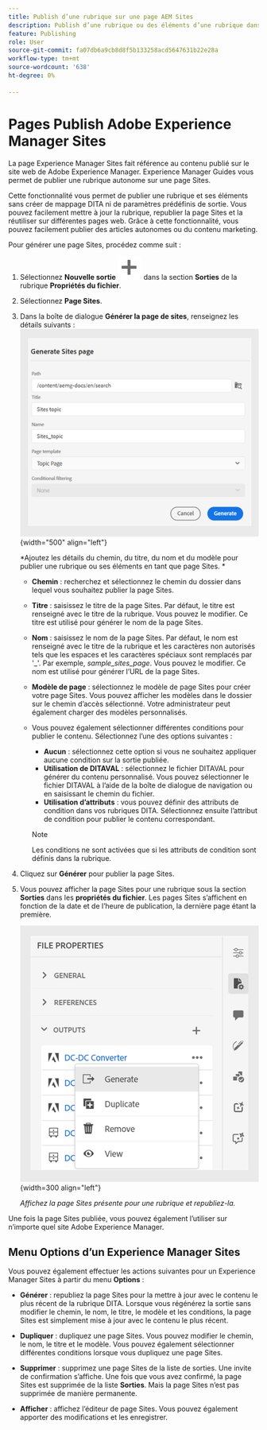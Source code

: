 ```yaml
---
title: Publish d’une rubrique sur une page AEM Sites
description: Publish d’une rubrique ou des éléments d’une rubrique dans une sortie Adobe Experience Manager Sites.  Découvrez comment afficher la page Experience Manager Sites présente pour une rubrique et la republier.
feature: Publishing
role: User
source-git-commit: fa07db6a9cb8d8f5b133258acd5647631b22e28a
workflow-type: tm+mt
source-wordcount: '638'
ht-degree: 0%

---
```


# Pages Publish Adobe Experience Manager Sites


La page Experience Manager Sites fait référence au contenu publié sur le site web de Adobe Experience Manager. Experience Manager Guides vous permet de publier une rubrique autonome sur une page Sites.

Cette fonctionnalité vous permet de publier une rubrique et ses éléments sans créer de mappage DITA ni de paramètres prédéfinis de sortie. Vous pouvez facilement mettre à jour la rubrique, republier la page Sites et la réutiliser sur différentes pages web. Grâce à cette fonctionnalité, vous pouvez facilement publier des articles autonomes ou du contenu marketing.





Pour générer une page Sites, procédez comme suit :




1. Sélectionnez **Nouvelle sortie** ![nouvelle icône de sortie](./images/Add_icon.svg) dans la section **Sorties** de la rubrique **Propriétés du fichier**.
1. Sélectionnez **Page Sites**.


1. Dans la boîte de dialogue **Générer la page de sites**, renseignez les détails suivants :
   ![Ajoutez les détails du chemin et du modèle dans la page Générer les sites](images/aem-sites-page-generate.png){width="500" align="left"}

   *Ajoutez les détails du chemin, du titre, du nom et du modèle pour publier une rubrique ou ses éléments en tant que page Sites. *

   * **Chemin** : recherchez et sélectionnez le chemin du dossier dans lequel vous souhaitez publier la page Sites.
   * **Titre** : saisissez le titre de la page Sites. Par défaut, le titre est renseigné avec le titre de la rubrique. Vous pouvez le modifier. Ce titre est utilisé pour générer le nom de la page Sites.
   * **Nom** : saisissez le nom de la page Sites. Par défaut, le nom est renseigné avec le titre de la rubrique et les caractères non autorisés tels que les espaces et les caractères spéciaux sont remplacés par &#39;_&#39;. Par exemple, *sample_sites_page*. Vous pouvez le modifier. Ce nom est utilisé pour générer l’URL de la page Sites.
   * **Modèle de page** : sélectionnez le modèle de page Sites pour créer votre page Sites. Vous pouvez afficher les modèles dans le dossier sur le chemin d’accès sélectionné. Votre administrateur peut également charger des modèles personnalisés.


   * Vous pouvez également sélectionner différentes conditions pour publier le contenu.  Sélectionnez l’une des options suivantes :


      * **Aucun** : sélectionnez cette option si vous ne souhaitez appliquer aucune condition sur la sortie publiée.
      * **Utilisation de DITAVAL** : sélectionnez le fichier DITAVAL pour générer du contenu personnalisé. Vous pouvez sélectionner le fichier DITAVAL à l’aide de la boîte de dialogue de navigation ou en saisissant le chemin du fichier.
      * **Utilisation d’attributs** : vous pouvez définir des attributs de condition dans vos rubriques DITA. Sélectionnez ensuite l’attribut de condition pour publier le contenu correspondant.

     >[!NOTE]
     > 
     >Les conditions ne sont activées que si les attributs de condition sont définis dans la rubrique.



1. Cliquez sur **Générer** pour publier la page Sites.
1. Vous pouvez afficher la page Sites pour une rubrique sous la section **Sorties** dans les **propriétés du fichier**. Les pages Sites s’affichent en fonction de la date et de l’heure de publication, la dernière page étant la première.

   ![Afficher la page Sites pour une rubrique](images/aem-sites-outputs.png){width=300 align=&quot;left&quot;}

   *Affichez la page Sites présente pour une rubrique et republiez-la.*




Une fois la page Sites publiée, vous pouvez également l’utiliser sur n’importe quel site Adobe Experience Manager.


## Menu Options d’un Experience Manager Sites

Vous pouvez également effectuer les actions suivantes pour un Experience Manager Sites à partir du menu **Options** :

* **Générer** : republiez la page Sites pour la mettre à jour avec le contenu le plus récent de la rubrique DITA. Lorsque vous régénérez la sortie sans modifier le chemin, le nom, le titre, le modèle et les conditions, la page Sites est simplement mise à jour avec le contenu le plus récent.

* **Dupliquer** : dupliquez une page Sites. Vous pouvez modifier le chemin, le nom, le titre et le modèle. Vous pouvez également sélectionner différentes conditions lorsque vous dupliquez une page Sites.

* **Supprimer** : supprimez une page Sites de la liste de sorties. Une invite de confirmation s’affiche. Une fois que vous avez confirmé, la page Sites est supprimée de la liste **Sorties**. Mais la page Sites n’est pas supprimée de manière permanente.

* **Afficher** : affichez l’éditeur de page Sites. Vous pouvez également apporter des modifications et les enregistrer.
